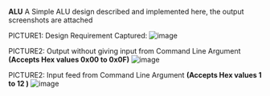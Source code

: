 **ALU**
A Simple ALU design described and implemented here, the output screenshots are attached

PICTURE1: Design Requirement Captured:
![image](https://github.com/pavankumarka/RISCV-Hardware_Design_Program_by_VSD/assets/22821014/61219d41-812b-48c9-a4d4-866e46609a96)

PICTURE2: Output without giving input from Command Line Argument **(Accepts Hex values 0x00 to 0x0F)**
![image](https://github.com/pavankumarka/RISCV-Hardware_Design_Program_by_VSD/assets/22821014/326ac0f7-928d-4b1d-baf9-2bdd373d259d)

PICTURE2: Input feed from Command Line Argument **(Accepts Hex values 1 to 12 )**
![image](https://github.com/pavankumarka/RISCV-Hardware_Design_Program_by_VSD/assets/22821014/df95b6a5-3d10-4c8e-904e-9f69b1f80ad7)

